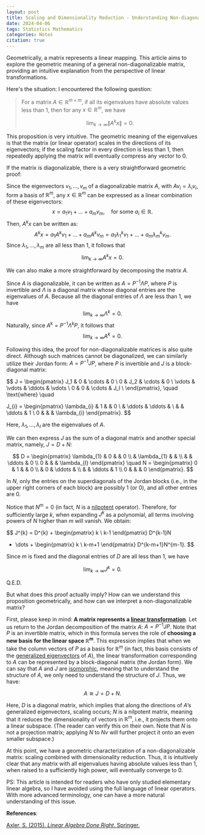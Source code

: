```yaml
---
layout: post
title: Scaling and Dimensionality Reduction - Understanding Non-diagonalizable Matrices
date: 2024-04-06
tags: Statistics Mathematics
categories: Notes
citation: true
---
```


Geometrically, a matrix represents a linear mapping. This article aims to explore the geometric meaning of a general non-diagonalizable matrix, providing an intuitive explanation from the perspective of linear transformations.

Here's the situation: I encountered the following question:

> For a matrix $A \in \mathbb{R}^{m \times m}$, if all its eigenvalues have absolute values less than 1, then for any $x \in \mathbb{R}^{m}$, we have
>
> $$\lim_{k \to \infty} \lVert A^{k}x \rVert = 0.$$

This proposition is very intuitive. The geometric meaning of the eigenvalues is that the matrix (or linear operator) scales in the directions of its eigenvectors; if the scaling factor in every direction is less than 1, then repeatedly applying the matrix will eventually compress any vector to 0.

If the matrix is diagonalizable, there is a very straightforward geometric proof:

Since the eigenvectors $v_{1}, \dots, v_{m}$ of a diagonalizable matrix $A$, with $Av_{i} = \lambda_{i}v_{i}$, form a basis of $\mathbb{R}^{m}$, any $x \in \mathbb{R}^{m}$ can be expressed as a linear combination of these eigenvectors:
$$
x = a_{1}v_{1} + \dots + a_{m}v_{m}, \quad \text{for some } a_{i} \in \mathbb{R}.
$$
Then, $A^{k}x$ can be written as:
$$
A^{k}x = a_{1}A^{k}v_{1} + \dots + a_{m}A^{k}v_{m} = a_{1}\lambda_{1}^{k}v_{1} + \dots + a_{m}\lambda_{m}^{k}v_{m}.
$$
Since $\lambda_{1}, \dots, \lambda_{m}$ are all less than 1, it follows that
$$
\lim_{k \to \infty} A^{k}x = 0.
$$

We can also make a more straightforward by decomposing the matrix $A$.

Since $A$ is diagonalizable, it can be written as $A = P^{-1}\Lambda P$, where $P$ is invertible and $\Lambda$ is a diagonal matrix whose diagonal entries are the eigenvalues of $A$. Because all the diagonal entries of $\Lambda$ are less than 1, we have
$$
\lim_{k \to \infty} \Lambda^{k} = 0.
$$
Naturally, since $A^{k} = P^{-1}\Lambda^{k}P$, it follows that
$$
\lim_{k \to \infty} A^{k} = 0.
$$

Following this idea, the proof for non-diagonalizable matrices is also quite direct. Although such matrices cannot be diagonalized, we can similarly utilize their Jordan form: $A = P^{-1}JP$, where $P$ is invertible and $J$ is a block-diagonal matrix:
 
$$
J =
\begin{pmatrix}
J_1 & 0 & \cdots & 0 \\
0 & J_2 & \cdots & 0 \\
\vdots & \vdots & \ddots & \vdots \\
0 & 0 & \cdots & J_l \\
\end{pmatrix},
\quad \text{where} \quad

J_{i} = \begin{pmatrix}
\lambda_{i} & 1   &   &  0 \\
   &  \ddots & \ddots & \\
   &     & \ddots & 1 \\
 0 &    &   & \lambda_{i}
\end{pmatrix}.
$$

Here, $\lambda_{1}, \dots, \lambda_{l}$ are the eigenvalues of $A$.

We can then express $J$ as the sum of a diagonal matrix and another special matrix, namely, $J = D + N$:

$$
D = \begin{pmatrix}
\lambda_{1} & 0   &   &  0 \\
   &  \lambda_{1} &   & \\
   &     & \ddots & 0 \\
0  &    &   & \lambda_{l}
\end{pmatrix}
\quad
N = \begin{pmatrix}
0 &  1  &   &  0 \\
   &  0  & \ddots  & \\
   &     & \ddots & 1 \\
0  &    &   & 0
\end{pmatrix}.
$$

In $N$, only the entries on the superdiagonals of the Jordan blocks (i.e., in the upper right corners of each block) are possibly 1 (or 0), and all other entries are 0.

Notice that $N^{m} = 0$ (in fact, $N$ is a [nilpotent](https://en.wikipedia.org/wiki/Nilpotent) operator). Therefore, for sufficiently large $k$, when expanding $J^{k}$ as a polynomial, all terms involving powers of $N$ higher than $m$ will vanish. We obtain:

$$
J^{k} = D^{k} + 
\begin{pmatrix}
k \\
k-1
\end{pmatrix}
D^{k-1}N
+ \dots +
\begin{pmatrix}
k \\
k-m+1
\end{pmatrix}
D^{k-m+1}N^{m-1}.
$$

Since $m$ is fixed and the diagonal entries of $D$ are all less than 1, we have

$$
\lim_{k \to \infty} J^{k} = 0.
$$

Q.E.D.

But what does this proof actually imply? How can we understand this proposition geometrically, and how can we interpret a non-diagonalizable matrix?

First, please keep in mind: **A matrix represents a [linear transformation](https://en.wikipedia.org/wiki/Linear_map)**. Let us return to the Jordan decomposition of the matrix $A$: $A = P^{-1}JP$. Note that $P$ is an invertible matrix, which in this formula serves the role of **choosing a new basis for the linear space $\mathbb{R}^{m}$**. This expression implies that when we take the column vectors of $P$ as a basis for $\mathbb{R}^{m}$ (in fact, this basis consists of the [generalized eigenvectors](https://en.wikipedia.org/wiki/Generalized_eigenvector) of $A$), the linear transformation corresponding to $A$ can be represented by a block-diagonal matrix (the Jordan form). We can say that $A$ and $J$ are [isomorphic](https://en.wikipedia.org/wiki/Isomorphism), meaning that to understand the structure of $A$, we only need to understand the structure of $J$. Thus, we have:

$$
A \cong J = D + N.
$$

Here, $D$ is a diagonal matrix, which implies that along the directions of $A$’s generalized eigenvectors, scaling occurs; $N$ is a nilpotent matrix, meaning that it reduces the dimensionality of vectors in $\mathbb{R}^{m}$, i.e., it projects them onto a linear subspace. (The reader can verify this on their own. Note that $N$ is not a projection matrix; applying $N$ to $Nv$ will further project it onto an even smaller subspace.)

At this point, we have a geometric characterization of a non-diagonalizable matrix: scaling combined with dimensionality reduction. Thus, it is intuitively clear that any matrix with all eigenvalues having absolute values less than 1, when raised to a sufficiently high power, will eventually converge to 0.

PS: This article is intended for readers who have only studied elementary linear algebra, so I have avoided using the full language of linear operators. With more advanced terminology, one can have a more natural understanding of this issue.

**References**:

[Axler, S. (2015). _Linear Algebra Done Right_. Springer.](https://linear.axler.net)
